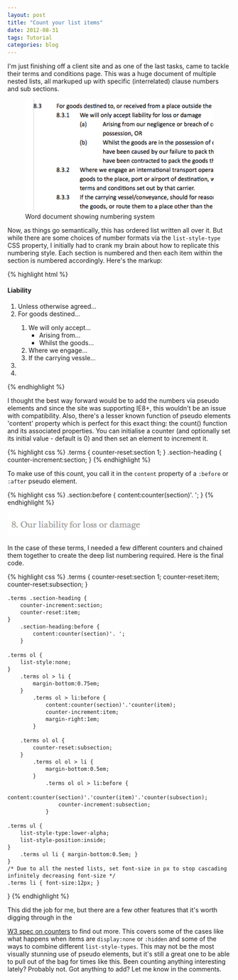 ```yaml
---
layout: post
title: "Count your list items"
date: 2012-08-31
tags: Tutorial
categories: blog
---
```

I'm just finishing off a client site and as one of the last tasks, came to tackle their terms and conditions page. This was a huge document of multiple nested lists, all markuped up with specific (interrelated) clause numbers and sub sections. 

<figure> 
<img src="/images/Screen-shot-2012-08-24-at-14.47.04.png">
<figcaption>Word document showing numbering system</figcaption> 
</figure> 

Now, as things go semantically, this has ordered list written all over it. But while there are some choices of number formats via the `list-style-type` CSS property, I initially had to crank my brain about how to replicate this numbering style. Each section is numbered and then each item within the section is numbered accordingly. Here's the markup: 

{% highlight html %}
<h4>Liability</h4>
<ol>
	<li>Unless otherwise agreed...</li>
	<li>For goods destined...</li>
	<ol>
		<li>We will only accept...
			<ul>
				<li>Arising from... </li>
				<li>Whilst the goods...</li>
			</ul>
		</li>
		<li>Where we engage...</li>
		<li>If the carrying vessle...</li>
	</ol>
	<li></li>
	<li></li>
</ol>
{% endhighlight %}

I thought the best way forward would be to add the numbers via pseudo elements and since the site was supporting IE8+, this wouldn't be an issue with compatibility. Also, there's a lesser known function of pseudo elements 'content' property which is perfect for this exact thing: the count() function and its associated properties. You can initialise a counter (and optionally set its initial value - default is 0) and then set an element to increment it. 

{% highlight css %}
.terms {
	counter-reset:section 1;
}
.section-heading {
	counter-increment:section;
}
{% endhighlight %}

To make use of this count, you call it in the `content` property of a `:before` or `:after` pseudo element. 

{% highlight css %}
.section:before {
	content:counter(section)'. ';
}
{% endhighlight %}

![section numbering][2] 

In the case of these terms, I needed a few different counters and chained them together to create the deep list numbering required. Here is the final code. 

{% highlight css %}
.terms {
	counter-reset:section 1;
	counter-reset:item;
	counter-reset:subsection;
}

	.terms .section-heading {
		counter-increment:section;
		counter-reset:item;
	}
		.section-heading:before {
			content:counter(section)'. ';
		}
	
	.terms ol {
		list-style:none;
	}
		.terms ol > li {
			margin-bottom:0.75em;
		}
			.terms ol > li:before {
				content:counter(section)'.'counter(item);
				counter-increment:item;
				margin-right:1em;
			}
		
		.terms ol ol {
			counter-reset:subsection;
		}
			.terms ol ol > li {
				margin-bottom:0.5em;
			}
				.terms ol ol > li:before {
					content:counter(section)'.'counter(item)'.'counter(subsection);
					counter-increment:subsection;
				}	
		
	.terms ul {
		list-style-type:lower-alpha;
		list-style-position:inside;
	}
		.terms ul li { margin-bottom:0.5em; }
	}
	/* Due to all the nested lists, set font-size in px to stop cascading infinitely decreasing font-size */
	.terms li { font-size:12px; }
}
{% endhighlight %}

This did the job for me, but there are a few other features that it's worth digging through in the 

[W3 spec on counters][3] to find out more. This covers some of the cases like what happens when items are `display:none` or `:hidden` and some of the ways to combine different `list-style-types`. This may not be the most visually stunning use of pseudo elements, but it's still a great one to be able to pull out of the bag for times like this. Been counting anything interesting lately? Probably not. Got anything to add? Let me know in the comments.

[1]: /images/Screen-shot-2012-08-24-at-14.47.04.png "terms and conditions"
[2]: /images/Screen-shot-2012-08-24-at-15.18.30.png "section with prepended number"
[3]: http://www.w3.org/TR/CSS21/generate.html#counters
